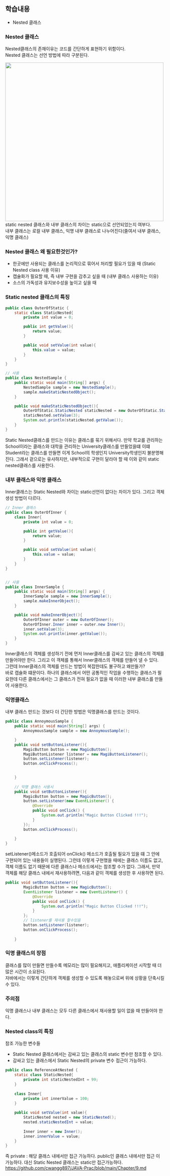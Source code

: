 ## 학습내용
- Nested 클래스

### Nested 클래스
Nested클래스의 존재이유는 코드를 간단하게 표현하기 위함이다. <br>
Nested 클래스는 선언 방법에 따라 구분된다.

<img src="https://user-images.githubusercontent.com/79621675/150631796-a3e1db06-ed80-45e7-b1be-303c6140264b.png" width="500">
static nested 클래스와 내부 클래스의 차이는 static으로 선언되었는지 여부다. <br>
내부 클래스는 로컬 내부 클래스, 익명 내부 클래스로 나누어진다(줄여서 내부 클래스, 익명 클래스)

### Nested 클래스 왜 필요한것인가?
- 한곳에만 사용되는 클래스를 논리적으로 묶어서 처리할 필요가 있을 때 (Static Nested class 사용 이유)
- 캡슐화가 필요할 때, 즉 내부 구현을 감추고 싶을 때 (내부 클래스 사용하는 이유)
- 소스의 가독성과 유지보수성을 높이고 싶을 때


### Static nested 클래스의 특징
```java
public class OuterOfStatic {
    static class StaticNested{
        private int value = 0;

        public int getValue(){
            return value;
        }

        public void setValue(int value){
            this.value = value;
        }
    }
}

// 사용
public class NestedSample {
    public static void main(String[] args) {
        NestedSample sample = new NestedSample();
        sample.makeStaticNestedObject();
    }

    public void makeStaticNestedObject(){
        OuterOfStatic.StaticNested staticNested = new OuterOfStatic.StaticNested();
        staticNested.setValue(3);
        System.out.println(staticNested.getValue());
    }
}
```
Static Nested클래스를 만드는 이유는 클래스를 묶기 위해서다. 만약 학교를 관리하는 School이라는 클래스와 대학을 관리하는 University클래스를 만들었을떄 이떄 Student라는 클래스를 만들면
이게 School의 학생인지 University학생인지 불분명해진다. 그래서 겉으로는 유사하지만, 내부적으로 구현이 달라야 할 때 이와 같이 static nested클래스를 사용한다.

### 내부 클래스와 익명 클래스
Inner클래스는 Static Nested와 차이는 static선언이 없다는 차이가 있다. 그리고 객체 생성 방법이 다르다.

```java
// Inner 클래스
public class OuterOfInner {
    class Inner{
        private int value = 0;

        public int getValue(){
            return value;
        }

        public void setValue(int value){
            this.value = value;
        }
    }
}


// 사용
public class InnerSample {
    public static void main(String[] args) {
        InnerSample sample = new InnerSample();
        sample.makeInnerObject();
    }

    public void makeInnerObject(){
        OuterOfInner outer = new OuterOfInner();
        OuterOfInner.Inner inner = outer.new Inner();
        inner.setValue(3);
        System.out.println(inner.getValue());
    }
}
```

Inner클래스의 객체를 생성하기 전에 먼저 Inner클래스를 감싸고 있는 클래스의 객체를 만들어야만 한다. 그리고 이 객체를 통해서 Inner클래스의 객체를 만들어 낼 수 있다. <br>
그런데 Inner클래스의 객체를 만드는 방법이 복잡한데도 불구하고 왜만들가? <br>
바로 캡슐화 떄문이다. 하나의 클래스에서 어떤 공통적인 작업을 수행하는 클래스가 필요한데 다른 클래스에서는 그 클래스가 전혀 필요가 없을 때 이러한 내부 클래스를 만들어 사용한다.

### 익명클래스
내부 클래스 만드는 것보다 더 간단한 방법은 익명클래스를 만드는 것이다.
```java
public class AnnoymousSample {
    public static void main(String[] args) {
        AnnoymousSample sample = new AnnoymousSample();

    }
    public void setButtonListener(){
        MagicButton button = new MagicButton();
        MagiButtonListener listener = new MagiButtonListener();
        button.setListener(listener);
        button.onClickProcess();
        

    }
    
    // 익명 클래스 사용시
    public void setButtonListener(){
        MagicButton button = new MagicButton();
        button.setListener(new EventListener() {
            @Override
            public void onClick() {
                System.out.println("Magic Button Clicked !!!");
            }
        });
        button.onClickProcess();
        
    }
}
```
setListener()메소드가 호출되어 onClick() 메소드가 호출될 필요가 있을 떄 그 안에 구현되어 있는 내용들이 실행된다. 
그런데 이렇게 구현했을 때에는 클래스 이름도 없고, 객체 이름도 없기 때문에 
다른 클래스나 메소드에서는 참조할 수가 없다. 그래서, 만약 객체를 해당 클래스 내에서 재사용하려면, 다음과 같이 객체를 생성한 후 사용하면 된다.
```java
public void setButtonListener(){
        MagicButton button = new MagicButton();
        EventListener listener = new EventListener() {
            @Override
            public void onClick() {
                System.out.println("Magic Button Clicked !!!");
            }
        };
        // listener를 재사용 할수있음 
        button.setListener(listener);
        button.onClickProcess();
        
    }
```
### 익명 클래스의 장점
클래스를 많이 만들면 만들수록 메모리는 많이 필요해지고, 애플리케이션 시작할 때 더 많은 시간이 소요된다. <br>
자바에서는 이렇게 간단하게 객체를 생성할 수 있도록 해놓으로써 위에 상황을 단축시킬 수 있다.
### 주의점 
익명 클래스나 내부 클래스는 모두 다른 클래스에서 재사용할 일이 없을 때 만들어야 한다.

### Nested class의 특징
참조 가능한 변수들
- Static Nested 클래스에서는 감싸고 있는 클래스의 static 변수만 참조할 수 있다.
- 감싸고 있는 클래스에서 Static Nested의 private 변수 접근이 가능하다.

```java
public class ReferenceAtNested {
    static class StaticNested{
        private int staticNestedInt = 99;
    }
    
    class Inner{
        private int innerValue = 100;
    }
    
    public void setValue(int value){
        StaticNested nested = new StaticNested();
        nested.staticNestedInt = value;
        
        Inner inner = new Inner();
        inner.innerValue = value;
    }
}
```
즉 private : 해당 클래스 내에서만 접근 가능하다. public인 클래스 내에서만 접근 이 가능하다. 대신 Static Nested 클래스는 static만 접근가능하다.
<https://github.com/cwangg897/JAVA-Prac/blob/main/Chapter/9.md>

